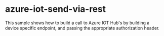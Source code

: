 # azure-iot-send-via-rest
This sample shows how to build a call to Azure IOT Hub's by building a device specific endpoint, and passing the appropriate authorization header.
